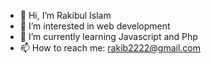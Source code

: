 - 👋 Hi, I’m Rakibul Islam
- 👀 I’m interested in web development
- 🌱 I’m currently learning Javascript and Php
- 📫 How to reach me: rakib2222@gmail.com

